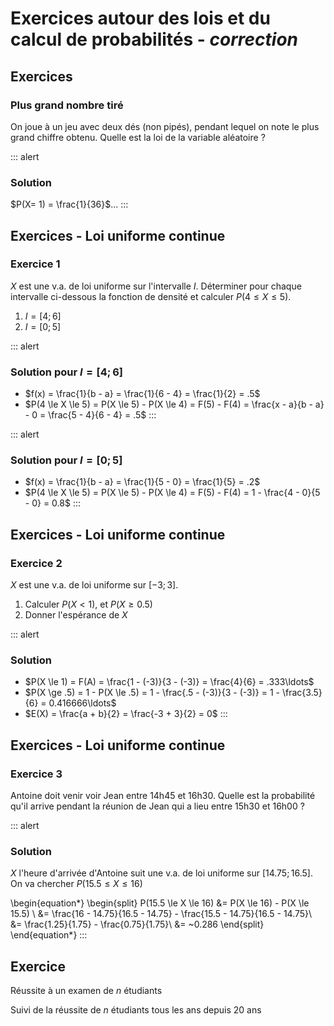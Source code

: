 # Exercices autour des lois et du calcul de probabilités - *correction*

## Exercices

### Plus grand nombre tiré
On joue à un jeu avec deux dés (non pipés), pendant lequel on note le plus grand chiffre obtenu. Quelle est la loi de la variable aléatoire  ?

::: alert
### Solution

$P(X= 1) = \frac{1}{36}$...
:::

## Exercices - Loi uniforme continue

### Exercice 1
$X$ est une v.a. de loi uniforme sur l'intervalle $I$. Déterminer pour chaque intervalle ci-dessous la fonction de densité et calculer $P(4 \le X \le 5)$.

1. $I = [4; 6]$
2. $I = [0; 5]$

::: alert
### Solution pour $I = [4; 6]$
- $f(x) = \frac{1}{b - a} = \frac{1}{6 - 4} = \frac{1}{2} = .5$
- $P(4 \le X \le 5) = P(X \le 5) - P(X \le 4) = F(5) - F(4) = \frac{x - a}{b - a} - 0 = \frac{5 - 4}{6 - 4} = .5$ 
:::

::: alert
### Solution pour $I = [0; 5]$
- $f(x) = \frac{1}{b - a} = \frac{1}{5 - 0} = \frac{1}{5} = .2$
- $P(4 \le X \le 5) = P(X \le 5) - P(X \le 4) = F(5) - F(4) = 1 - \frac{4 - 0}{5 - 0} = 0.8$ 
:::

## Exercices - Loi uniforme continue

### Exercice 2
$X$ est une v.a. de loi uniforme sur $[-3;3]$.

1. Calculer $P(X < 1)$, et $P(X \ge 0.5)$
1. Donner l'espérance de $X$

::: alert
### Solution 
- $P(X \le 1) = F(A) = \frac{1 - (-3)}{3 - (-3)} = \frac{4}{6} = .333\ldots$
- $P(X \ge .5) = 1 - P(X \le .5) = 1 - \frac{.5 - (-3)}{3 - (-3)} = 1 - \frac{3.5}{6} = 0.416666\ldots$
- $E(X) = \frac{a + b}{2} = \frac{-3 + 3}{2} = 0$
:::
 
## Exercices - Loi uniforme continue

### Exercice 3
Antoine doit venir voir Jean entre 14h45 et 16h30. Quelle est la probabilité qu'il arrive pendant la réunion de Jean qui a lieu entre 15h30 et 16h00 ?

::: alert
### Solution
$X$ l'heure d'arrivée d'Antoine suit une v.a. de loi uniforme sur $[14.75;16.5]$. On va chercher $P(15.5 \le X \le 16)$

\begin{equation*}
\begin{split}
  P(15.5 \le X \le 16) &= P(X \le 16) - P(X \le 15.5) \\
                       &= \frac{16 - 14.75}{16.5 - 14.75} - \frac{15.5 - 14.75}{16.5 - 14.75}\\
                       &= \frac{1.25}{1.75} - \frac{0.75}{1.75}\\
                       &= ~0.286
\end{split}
\end{equation*}
:::

## Exercice

Réussite à un examen de $n$ étudiants

Suivi de la réussite de $n$ étudiants tous les ans depuis 20 ans

